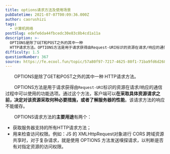 ```yaml
---
title: options请求方法及使用场景
pubDatetime: 2021-07-07T00:09:36.000Z
author: caorushizi
tags:
  - 计算机网络
postSlug: edefe6da44fbcedc30e83c8b4cd1a11a
description: >-
  OPTIONS是除了GET和POST之外的其中一种
  HTTP请求方法。OPTIONS方法是用于请求获得由Request-URI标识的资源在请求/响应的通信过程中可以使用的功能选项。通过这个方法，客户端可以在采取具体资源请求之前，决定对该资源采取何种必要措施，或者了解服务器的性能。该请求方法的响应不能缓存。OPTIONS请求方法的主要用途有两个：获取服务器支持的所有HTTP请求方法；用来检查访问权限
difficulty: 1.5
questionNumber: 367
source: https://fe.ecool.fun/topic/57a80f97-7217-4625-80f1-71ba9fd6d268
---
```


<p style="text-align:left;text-indent:2em;">OPTIONS是除了GET和POST之外的其中一种 HTTP请求方法。</p><p style="text-align:left;text-indent:2em;">OPTIONS方法是用于请求获得由<code>Request-URI</code>标识的资源在请求/响应的通信过程中可以使用的功能选项。通过这个方法，客户端可以<strong>在采取具体资源请求之前，决定对该资源采取何种必要措施，或者了解服务器的性能</strong>。该请求方法的响应不能缓存。</p><p style="text-align:left;text-indent:2em;">OPTIONS请求方法的<strong>主要用途</strong>有两个：</p><ul><li>获取服务器支持的所有HTTP请求方法；</li><li>用来检查访问权限。例如：JS 的 XMLHttpRequest对象进行 CORS 跨域资源共享时，对于复杂请求，就是使用 OPTIONS 方法发送嗅探请求，以判断是否有对指定资源的访问权限。</li></ul><p></p>
